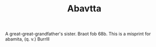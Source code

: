 ---
title: Abavtta
letter: A
permalink: "/definitions/abavtta.html"
body: A great-great-grandfather's sister. Braot fob 68b. This is a misprint for abamita,
  (q. v.) Burrlll
published_at: '2018-07-07'
source: Black's Law Dictionary
layout: post
---